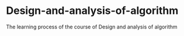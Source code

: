 # Design-and-analysis-of-algorithm
The learning process of the course of Design and analysis of algorithm
